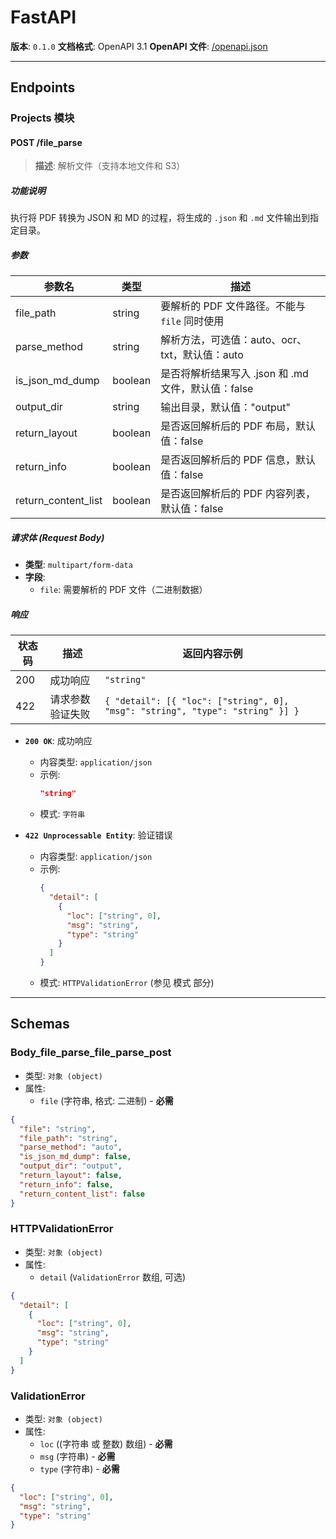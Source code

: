 

# **FastAPI**

**版本**: `0.1.0`
**文档格式**: OpenAPI 3.1
**OpenAPI 文件**: [/openapi.json](http://127.0.0.1:8000/openapi.json)

---

## **Endpoints**

### **Projects 模块**
#### **POST /file_parse**
> **描述**: 解析文件（支持本地文件和 S3）

##### **功能说明**
执行将 PDF 转换为 JSON 和 MD 的过程，将生成的 `.json` 和 `.md` 文件输出到指定目录。

##### **参数**
| 参数名              | 类型     | 描述                                                                 |
|---------------------|----------|----------------------------------------------------------------------|
| file_path           | string   | 要解析的 PDF 文件路径。不能与 `file` 同时使用                       |
| parse_method        | string   | 解析方法，可选值：auto、ocr、txt，默认值：auto                     |
| is_json_md_dump     | boolean  | 是否将解析结果写入 .json 和 .md 文件，默认值：false                |
| output_dir          | string   | 输出目录，默认值："output"                                         |
| return_layout       | boolean  | 是否返回解析后的 PDF 布局，默认值：false                           |
| return_info         | boolean  | 是否返回解析后的 PDF 信息，默认值：false                           |
| return_content_list | boolean  | 是否返回解析后的 PDF 内容列表，默认值：false                       |

##### **请求体 (Request Body)**
- **类型**: `multipart/form-data`
- **字段**:
  - `file`: 需要解析的 PDF 文件（二进制数据）

##### **响应**
| 状态码 | 描述               | 返回内容示例                             |
|--------|--------------------|-------------------------------------------|
| 200    | 成功响应            | `"string"`                                |
| 422    | 请求参数验证失败    | `{ "detail": [{ "loc": ["string", 0], "msg": "string", "type": "string" }] }` |
*   **`200 OK`**: 成功响应
    *   内容类型: `application/json`
    *   示例:
        ```json
        "string"
        ```
    *   模式: `字符串`

*   **`422 Unprocessable Entity`**: 验证错误
    *   内容类型: `application/json`
    *   示例:
        ```json
        {
          "detail": [
            {
              "loc": ["string", 0],
              "msg": "string",
              "type": "string"
            }
          ]
        }
        ```
    *   模式: `HTTPValidationError` (参见 模式 部分)

---

## **Schemas**

### **Body_file_parse_file_parse_post**
*   类型: `对象 (object)`
*   属性:
    *   `file` (字符串, 格式: 二进制) - **必需**
```json
{
  "file": "string",
  "file_path": "string",
  "parse_method": "auto",
  "is_json_md_dump": false,
  "output_dir": "output",
  "return_layout": false,
  "return_info": false,
  "return_content_list": false
}
```

### **HTTPValidationError**
*   类型: `对象 (object)`
*   属性:
    *   `detail` (`ValidationError` 数组, 可选)
```json
{
  "detail": [
    {
      "loc": ["string", 0],
      "msg": "string",
      "type": "string"
    }
  ]
}
```

### **ValidationError**
*   类型: `对象 (object)`
*   属性:
    *   `loc` ((字符串 或 整数) 数组) - **必需**
    *   `msg` (字符串) - **必需**
    *   `type` (字符串) - **必需**
```json
{
  "loc": ["string", 0],
  "msg": "string",
  "type": "string"
}
```

